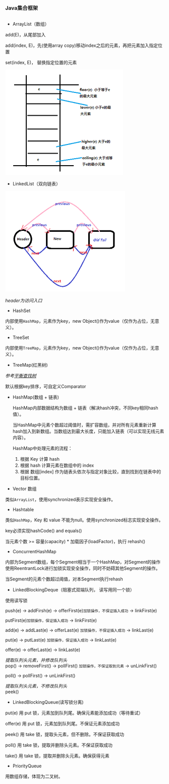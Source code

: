 ### Java集合框架

##

* ArrayList（数组）

add(E)，从尾部加入  

add(index, E)，先(使用array copy)移动index之后的元素，再把元素加入指定位置

set(index, E)， 替换指定位置的元素


![](image/ArrayList.png)


* LinkedList（双向链表）

![](image/LinkedList.png)

*header为访问入口*

* HashSet

内部使用`HashMap`，元素作为key，new Object()作为value（仅作为占位，无意义）。

* TreeSet

内部使用`TreeMap`，元素作为key，new Object()作为value（仅作为占位，无意义）。

* TreeMap(红黑树)

*参考[平衡查找树](../design/算法.html)*

默认根据key排序，可自定义Comparator

* HashMap(数组 + 链表)

  HashMap内部数据结构为数组 +  链表（解决hash冲突，不同key相同hash值）。

  当HashMap中元素个数超过阈值时，需扩容数组，并对所有元素重新计算hash加入到新数组。当数组达到最大长度，只能加入链表（可以实现无线元素内容）。

  HashMap中处理元素的流程：  
	1. 根据 Key 计算 hash  
	2. 根据 hash 计算元素在数组中的 index  
	3. 根据 数组[index] 作为链表头依次与指定对象比较，直到找到在链表中的目标位置。


* Vector 数组

类似`ArrayList`，使用synchronized表示实现安全操作。

* Hashtable

类似`HashMap`，Key 和 value 不能为null。使用synchronized标志实现安全操作。

key必须实现hashCode() and equals()

当元素个数 >= 容量(capacity) * 加载因子(loadFactor)，执行 rehash()

* ConcurrentHashMap

内部为Segment数组，每个Segment相当于一个HashMap，对Segment的操作使用ReentrantLock进行加锁实现安全操作，同时不妨碍其他Segment的操作。

当Segment的元素个数超过阈值，对本Segment执行rehash

* LinkedBlockingDeque（阻塞式双端队列， 读写用同一个锁）

使用读写锁

push(e) -> addFirsh(e) -> offerFirst(e)`加锁操作，不保证插入成功` -> linkFirst(e)

putFirst(e)`加锁操作，保证插入成功` -> linkFirst(e)

add(e) -> addLast(e) -> offerLast(e) `加锁操作，不保证插入成功` -> linkLast(e)

put(e) -> putLast(e) `加锁操作，保证插入成功` -> linkLast(e)

offer(e) -> offerLast(e) -> linkLast(e)


*提取队列头元素，并修改队列头*  
pop() -> removeFirst() -> pollFirst() `加锁操作，不保证取到元素` -> unLinkFirst()

poll() -> pollFirst() -> unLinkFirst()


*提取队列头元素，不修改队列头*  
peek()

* LinkedBlockingQueue(读写锁分离)

put(e)  用 put 锁，元素加到队列尾。确保元素能添加成功（等待重试）

offer(e) 用 put 锁，元素加到队列尾。不保证元素添加成功

peek() 用 take 锁，提取头元素，但不删除。不保证获取成功

poll() 用 take 锁，提取并删除头元素。不保证获取成功

take() 用 take 锁，提取并删除头元素。确保获得元素

* PriorityQueue

用数组存储，体现为二叉树。

